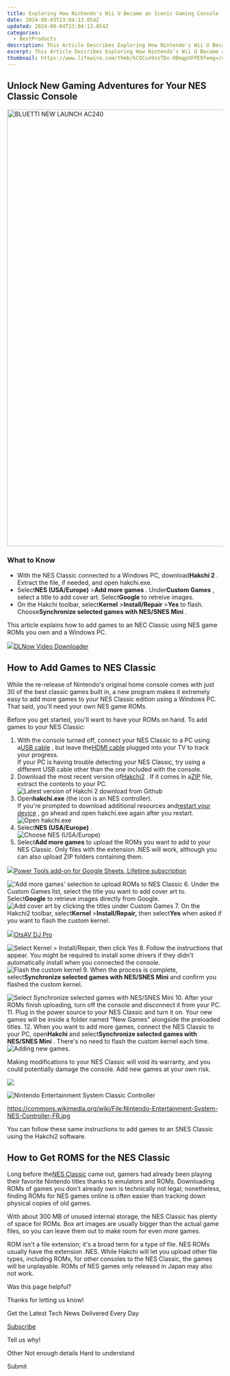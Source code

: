 ```yaml
---
title: Exploring How Nintendo's Wii U Became an Iconic Gaming Console
date: 2024-08-03T23:04:13.054Z
updated: 2024-08-04T23:04:13.054Z
categories:
  - BestProducts
description: This Article Describes Exploring How Nintendo's Wii U Became an Iconic Gaming Console
excerpt: This Article Describes Exploring How Nintendo's Wii U Became an Iconic Gaming Console
thumbnail: https://www.lifewire.com/thmb/kCOCce9zsTDx-OBmqpXFPEOfemg=/400x300/filters:no_upscale():max_bytes(150000):strip_icc():format(webp)/Wii_U_full_white-56a6ac193df78cf7728fa530.jpg
---
```


## Unlock New Gaming Adventures for Your NES Classic Console
<!-- affiliate ads begin -->
<a href="https://bluetties.sjv.io/c/5597632/2039292/17094" target="_top" id="2039292"><img src="//a.impactradius-go.com/display-ad/17094-2039292" border="0" alt="BLUETTI NEW LAUNCH AC240" width="954" height="1020"/></a><img height="0" width="0" src="https://imp.pxf.io/i/5597632/2039292/17094" style="position:absolute;visibility:hidden;" border="0" />
<!-- affiliate ads end -->
### What to Know

* With the NES Classic connected to a Windows PC, download**Hakchi 2** . Extract the file, if needed, and open hakchi.exe.
* Select**NES (USA/Europe)** \>**Add more games** . Under**Custom Games** , select a title to add cover art. Select**Google** to retreive images.
* On the Hakchi toolbar, select**Kernel** \>**Install/Repair** \>**Yes** to flash. Choose**Synchronize selected games with NES/SNES Mini** .

 This article explains how to add games to an NEC Classic using NES game ROMs you own and a Windows PC.

<!-- affiliate ads begin -->
<a href="https://secure.2checkout.com/order/checkout.php?PRODS=4712430&QTY=1&AFFILIATE=108875&CART=1"><img src="https://secure.avangate.com/images/merchant/c404a5adbf90e09631678b13b05d9d7a/products/dlnow_256.png" border="0">DLNow Video Downloader</a>
<!-- affiliate ads end -->
## How to Add Games to NES Classic

 While the re-release of Nintendo's original home console comes with just 30 of the best classic games built in, a new program makes it extremely easy to add more games to your NES Classic edition using a Windows PC. That said, you'll need your own NES game ROMs.

 Before you get started, you'll want to have your ROMs on hand. To add games to your NES Classic:

1. With the console turned off, connect your NES Classic to a PC using a[USB cable](https://www.lifewire.com/universal-serial-bus-usb-2626039) , but leave the[HDMI cable](https://www.lifewire.com/hdmi-facts-high-definition-multimedia-interface-1847337) plugged into your TV to track your progress.  
 If your PC is having trouble detecting your NES Classic, try using a different USB cable other than the one included with the console.
2. Download the most recent version of[Hakchi2](https://github.com/TeamShinkansen/hakchi2/releases) . If it comes in a[ZIP](https://www.lifewire.com/zip-file-2622675) file, extract the contents to your PC.  
![Latest version of Hakchi 2 download from Github](https://www.lifewire.com/thmb/ldwuHaj8b2scKx14RPSLHSJ9N0Q=/1500x0/filters:no_upscale():max_bytes(150000):strip_icc():format(webp)/Screenshot140-5c577d1446e0fb000152f11e.png)
3. Open**hakchi.exe** (the icon is an NES controller).  
 If you're prompted to download additional resources and[restart your device](https://www.lifewire.com/why-does-restarting-seem-to-fix-most-computer-problems-2624569) , go ahead and open hakchi.exe again after you restart.  
![Open hakchi.exe](https://www.lifewire.com/thmb/3sEWApEsJlQ3WfD3dwm44L9fV20=/1500x0/filters:no_upscale():max_bytes(150000):strip_icc():format(webp)/001-add-more-games-to-the-nes-classic-7f6bf93f026a42bd95f6d179aca086a1.jpg)
4. Select**NES (USA/Europe)** .  
![Choose NES (USA/Europe)](https://www.lifewire.com/thmb/K0_MIzgjkgi5Do_SG9rO9OU-b-4=/1500x0/filters:no_upscale():max_bytes(150000):strip_icc():format(webp)/002-add-more-games-to-the-nes-classic-2077915796d24b319622974016b4c322.jpg)
5. Select**Add more games** to upload the ROMs you want to add to your NES Classic. Only files with the extension .NES will work, although you can also upload ZIP folders containing them.  
<!-- affiliate ads begin -->
<a href="https://secure.2checkout.com/order/checkout.php?PRODS=4726807&QTY=1&AFFILIATE=108875&CART=1"><img src="https://secure.avangate.com/images/merchant/c14a8df1e1b4d5297e9cb30cb34d5a00/products/copy_copy_power-tools-48.png" border="0">Power Tools add-on for Google Sheets, Lifetime subscription</a>
<!-- affiliate ads end -->
!['Add more games' selection to upload ROMs to NES Classic](https://www.lifewire.com/thmb/7vHf5faB-1mVibSy9cF1KVJ8qfY=/1500x0/filters:no_upscale():max_bytes(150000):strip_icc():format(webp)/003-add-more-games-to-the-nes-classic-089a7d2332bb4059b63d6de31fea424a.jpg)
6. Under the Custom Games list, select the title you want to add cover art to. Select**Google** to retrieve images directly from Google.  
![Add cover art by clicking the titles under Custom Games](https://www.lifewire.com/thmb/neOlwOfUiIZx5S1tEn80GL82VMc=/1500x0/filters:no_upscale():max_bytes(150000):strip_icc():format(webp)/004-add-more-games-to-the-nes-classic-c2bdeef7eff64d139156d138e2c6e7a7.jpg)
7. On the Hakchi2 toolbar, select**Kernel** \>**Install/Repair,** then select**Yes** when asked if you want to flash the custom kernel.  
<!-- affiliate ads begin -->
<a href="https://otszone.ots7.com/order/checkout.php?PRODS=4713321&QTY=1&AFFILIATE=108875&CART=1"><img src="https://green.ots7.com/screenshots/OtsAV/OtsAVDJ1.90-300x188.jpg" border="0">OtsAV DJ Pro</a>
<!-- affiliate ads end -->
![Select Kernel > Install/Repair, then click Yes](https://www.lifewire.com/thmb/N_5Vp8fvKlu15K8g8IneRPpgamA=/1500x0/filters:no_upscale():max_bytes(150000):strip_icc():format(webp)/005-add-more-games-to-the-nes-classic-cf58f3c816484e8e899c26bd4f7adf5e.jpg)
8. Follow the instructions that appear. You might be required to install some drivers if they didn't automatically install when you connected the console.  
![Flash the custom kernel](https://www.lifewire.com/thmb/obxjQ5w6R-YGlPa1SqmQbuWoxcU=/1500x0/filters:no_upscale():max_bytes(150000):strip_icc():format(webp)/Screenshot153-5c5a42ee46e0fb000152fca2.png)
9. When the process is complete, select**Synchronize selected games with NES/SNES Mini** and confirm you flashed the custom kernel.  
<!-- affiliate ads begin -->

<!-- affiliate ads end -->
![Select Synchronize selected games with NES/SNES Mini](https://www.lifewire.com/thmb/OQNrcOP_nKxq5Z51RZCf26tzUJ4=/1500x0/filters:no_upscale():max_bytes(150000):strip_icc():format(webp)/006-add-more-games-to-the-nes-classic-601953ec9f1947eca4af89041d99caba.jpg)
10. After your ROMs finish uploading, turn off the console and disconnect it from your PC.
11. Plug in the power source to your NES Classic and turn it on. Your new games will be inside a folder named "New Games" alongside the preloaded titles.
12. When you want to add more games, connect the NES Classic to your PC, open**Hakchi** and select**Synchronize selected games with NES/SNES Mini** . There's no need to flash the custom kernel each time.  
![Adding new games.](https://www.lifewire.com/thmb/6dh3kGy-feD3hiGnzsqbsMpEwjk=/1500x0/filters:no_upscale():max_bytes(150000):strip_icc():format(webp)/007-add-more-games-to-the-nes-classic-46e50620a2ee4df28fe95c05d5712c49.jpg)

 Making modifications to your NES Classic will void its warranty, and you could potentially damage the console. Add new games at your own risk.

<!-- affiliate ads begin -->
<a href="https://secure.2checkout.com/order/checkout.php?PRODS=3851691&QTY=1&AFFILIATE=108875&CART=1"><img src="http://www.aiseesoft.com/avangate/30p/banner.jpg" border="0"></a>
<!-- affiliate ads end -->
![Nintendo Entertainment System Classic Controller](https://www.lifewire.com/thmb/FtuZUihm95iCMHAm4i5_PRSocb0=/1500x0/filters:no_upscale():max_bytes(150000):strip_icc():format(webp)/Nintendo-Entertainment-System-NES-Controller-FR-5c5a494bc9e77c0001d00e2b.jpg)

 <https://commons.wikimedia.org/wiki/File:Nintendo-Entertainment-System-NES-Controller-FR.jpg>

 You can follow these same instructions to add games to an SNES Classic using the Hakchi2 software.

## How to Get ROMS for the NES Classic

 Long before the[NES Classic](https://www.liveabout.com/nes-cheat-codes-and-walkthroughs-4707366) came out, gamers had already been playing their favorite Nintendo titles thanks to emulators and ROMs. Downloading ROMs of games you don't already own is technically not legal; nonetheless, finding ROMs for NES games online is often easier than tracking down physical copies of old games.

 With about 300 MB of unused internal storage, the NES Classic has plenty of space for ROMs. Box art images are usually bigger than the actual game files, so you can leave them out to make room for even more games.

 ROM isn't a file extension; it's a broad term for a type of file. NES ROMs usually have the extension .NES. While Hakchi will let you upload other file types, including ROMs, for other consoles to the NES Classic, the games will be unplayable. ROMs of NES games only released in Japan may also not work.

Was this page helpful?

Thanks for letting us know!

 Get the Latest Tech News Delivered Every Day

[Subscribe](https://www.lifewire.com/#)

Tell us why!

 Other  Not enough details  Hard to understand

 Submit

<ins class="adsbygoogle"
     style="display:block"
     data-ad-format="autorelaxed"
     data-ad-client="ca-pub-7571918770474297"
     data-ad-slot="1223367746"></ins>



<ins class="adsbygoogle"
     style="display:block"
     data-ad-client="ca-pub-7571918770474297"
     data-ad-slot="8358498916"
     data-ad-format="auto"
     data-full-width-responsive="true"></ins>

